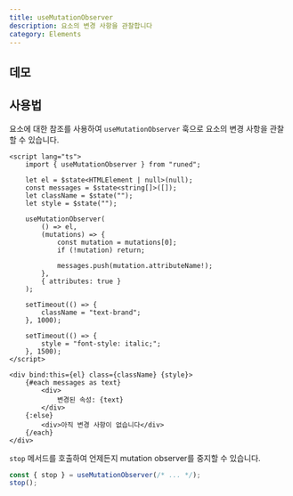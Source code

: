```yaml
---
title: useMutationObserver
description: 요소의 변경 사항을 관찰합니다
category: Elements
---
```


<script>
import Demo from '$lib/components/demos/use-mutation-observer.svelte';
</script>

## 데모

<Demo />

## 사용법

요소에 대한 참조를 사용하여 `useMutationObserver` 훅으로 요소의 변경 사항을 관찰할 수 있습니다.

```svelte
<script lang="ts">
	import { useMutationObserver } from "runed";

	let el = $state<HTMLElement | null>(null);
	const messages = $state<string[]>([]);
	let className = $state("");
	let style = $state("");

	useMutationObserver(
		() => el,
		(mutations) => {
			const mutation = mutations[0];
			if (!mutation) return;

			messages.push(mutation.attributeName!);
		},
		{ attributes: true }
	);

	setTimeout(() => {
		className = "text-brand";
	}, 1000);

	setTimeout(() => {
		style = "font-style: italic;";
	}, 1500);
</script>

<div bind:this={el} class={className} {style}>
	{#each messages as text}
		<div>
			변경된 속성: {text}
		</div>
	{:else}
		<div>아직 변경 사항이 없습니다</div>
	{/each}
</div>
```

`stop` 메서드를 호출하여 언제든지 mutation observer를 중지할 수 있습니다.

```ts
const { stop } = useMutationObserver(/* ... */);
stop();
```
